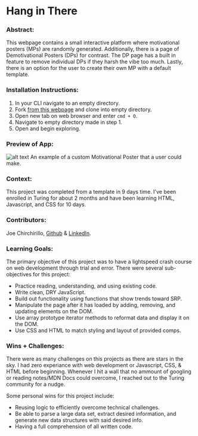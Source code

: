 # Hang in There  

### Abstract:
This webpage contains a small interactive platform where motivational posters (MPs) are randomly generated. Additionally, there is a page of Demotivational Posters (DPs) for contrast. The DP page has a built in feature to remove individual DPs if they harsh the vibe too much. Lastly, there is an option for the user to create their own MP with a default template.

[//]: <> (Briefly describe what you built and its features. What problem is the app solving? How does this application solve that problem?)

### Installation Instructions:
1. In your CLI navigate to an empty directory. 
2. Fork [from this webpage](https://github.com/jchirch/hang-in-there) and clone into empty directory.
3. Open new tab on web browser and enter `cmd + O`.
4. Navigate to empty directory made in step 1.
5. Open and begin exploring.

[//]: <> (What steps does a person have to take to get your app cloned down and running?)

### Preview of App:
[//]: <> (Provide ONE gif or screenshot of your application - choose the "coolest" piece of functionality to show off. gifs preferred!)
![alt text](<Screenshot 2024-08-27 at 10.29.29 PM.png>)
An example of a custom Motivational Poster that a user could make.
### Context:
This project was completed from a template in 9 days time. I've been enrolled in Turing for about 2 months and have been learning HTML, Javascript, and CSS for 10 days.

[//]: <> (Give some context for the project here. How long did you have to work on it? How far into the Turing program are you?)

### Contributors:

Joe Chirchirillo, [Github](https://github.com/jchirch) & [LinkedIn](https://www.linkedin.com/in/joechirchirillo/).

[//]: <> (Who worked on this application? Link to your GitHub. Consider also providing LinkedIn link)

### Learning Goals:
The primary objective of this project was to have a lightspeed crash course on web development through trial and error. There were several sub- objectives for this project:

- Practice reading, understanding, and using existing code.
- Write clean, DRY JavaScript.
- Build out functionality using functions that show trends toward SRP.
- Manipulate the page after it has loaded by adding, removing, and updating elements on the DOM.
- Use array prototype iterator methods to reformat data and display it on the DOM.
- Use CSS and HTML to match styling and layout of provided comps.

[//]: <> (What were the learning goals of this project? What tech did you work with?)

### Wins + Challenges:
There were as many challenges on this projects as there are stars in the sky.
I had zero experiance with web development or Javascript, CSS, & HTML before beginning.
Whenever I hit a wall that no ammount of googling or reading notes/MDN Docs could overcome, I reached out to the Turing community for a nudge.

Some personal wins for this project include:
- Reusing logic to efficiently overcome technical challenges.
- Be able to parse a large data set, extract desired information, and generate new data structures with said desired info.
- Having a full comprehension of all written code.

[//]: <> (What are 2-3 wins you have from this project? What were some challenges you faced - and how did you get over them?)

